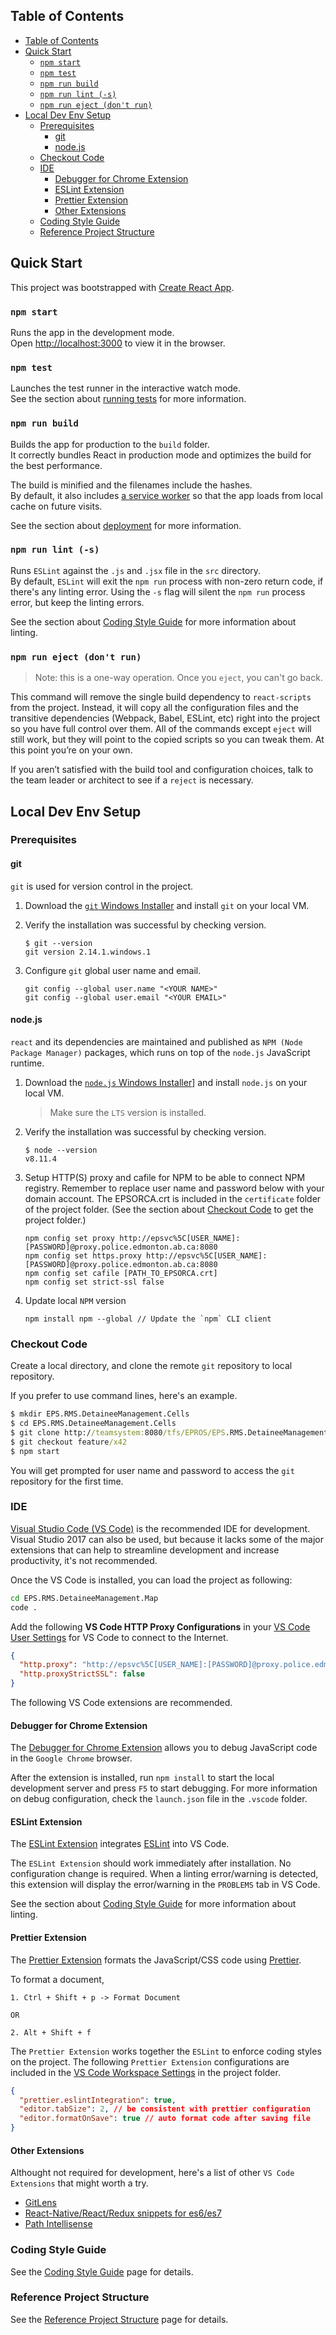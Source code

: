 ## Table of Contents

- [Table of Contents](#table-of-contents)
- [Quick Start](#quick-start)
  - [`npm start`](#npm-start)
  - [`npm test`](#npm-test)
  - [`npm run build`](#npm-run-build)
  - [`npm run lint (-s)`](#npm-run-lint--s)
  - [`npm run eject (don't run)`](#npm-run-eject-dont-run)
- [Local Dev Env Setup](#local-dev-env-setup)
  - [Prerequisites](#prerequisites)
    - [git](#git)
    - [node.js](#nodejs)
  - [Checkout Code](#checkout-code)
  - [IDE](#ide)
    - [Debugger for Chrome Extension](#debugger-for-chrome-extension)
    - [ESLint Extension](#eslint-extension)
    - [Prettier Extension](#prettier-extension)
    - [Other Extensions](#other-extensions)
  - [Coding Style Guide](#coding-style-guide)
  - [Reference Project Structure](#reference-project-structure)

## Quick Start

This project was bootstrapped with [Create React App](https://github.com/facebookincubator/create-react-app).

### `npm start`

Runs the app in the development mode.<br>
Open [http://localhost:3000](http://localhost:3000) to view it in the browser.

### `npm test`

Launches the test runner in the interactive watch mode.<br>
See the section about [running tests](#running-tests) for more information.

### `npm run build`

Builds the app for production to the `build` folder.<br>
It correctly bundles React in production mode and optimizes the build for the best performance.

The build is minified and the filenames include the hashes.<br>
By default, it also includes [a service worker](https://github.com/facebook/create-react-app/blob/master/packages/react-scripts/template/README.md#making-a-progressive-web-app) so that the app loads from local cache on future visits.

See the section about [deployment](#deployment) for more information.

### `npm run lint (-s)`

Runs `ESLint` against the `.js` and `.jsx` file in the `src` directory.<br>
By default, `ESLint` will exit the `npm run` process with non-zero return code, if there's any linting error. Using the `-s` flag will silent the `npm run` process error, but keep the linting errors.

See the section about [Coding Style Guide](#coding-style-guide) for more information about linting.

### `npm run eject (don't run)`

> Note: this is a one-way operation. Once you `eject`, you can't go back.

This command will remove the single build dependency to `react-scripts` from the project. Instead, it will copy all the configuration files and the transitive dependencies (Webpack, Babel, ESLint, etc) right into the project so you have full control over them. All of the commands except `eject` will still work, but they will point to the copied scripts so you can tweak them. At this point you’re on your own.

If you aren’t satisfied with the build tool and configuration choices, talk to the team leader or architect to see if a `reject` is necessary.

## Local Dev Env Setup

### Prerequisites

#### git

`git` is used for version control in the project.

1. Download the [`git` Windows Installer](https://git-scm.com/download/win) and install `git` on your local VM.

2. Verify the installation was successful by checking version.
   ```
   $ git --version
   git version 2.14.1.windows.1
   ```
3. Configure `git` global user name and email.
   ```
   git config --global user.name "<YOUR NAME>"
   git config --global user.email "<YOUR EMAIL>"
   ```

#### node.js

`react` and its dependencies are maintained and published as `NPM (Node Package Manager)` packages, which runs on top of the `node.js` JavaScript runtime.

1. Download the [`node.js` Windows Installer](https://nodejs.org/en/download/)] and install `node.js` on your local VM.
   > Make sure the `LTS` version is installed.
2. Verify the installation was successful by checking version.
   ```
   $ node --version
   v8.11.4
   ```
3. Setup HTTP(S) proxy and cafile for NPM to be able to connect NPM registry. Remember to replace user name and password below with your domain account. The EPSORCA.crt is included in the `certificate` folder of the project folder. (See the section about [Checkout Code](#checkout-code) to get the project folder.)
   ```
   npm config set proxy http://epsvc%5C[USER_NAME]:[PASSWORD]@proxy.police.edmonton.ab.ca:8080
   npm config set https.proxy http://epsvc%5C[USER_NAME]:[PASSWORD]@proxy.police.edmonton.ab.ca:8080
   npm config set cafile [PATH_TO_EPSORCA.crt]
   npm config set strict-ssl false
   ```
4. Update local `NPM` version
   ```
   npm install npm --global // Update the `npm` CLI client
   ```

### Checkout Code

Create a local directory, and clone the remote `git` repository to local repository.

If you prefer to use command lines, here's an example.

```cmd
$ mkdir EPS.RMS.DetaineeManagement.Cells
$ cd EPS.RMS.DetaineeManagement.Cells
$ git clone http://teamsystem:8080/tfs/EPROS/EPS.RMS.DetaineeManagement.Cells/_git/git-repo .
$ git checkout feature/x42
$ npm start
```

You will get prompted for user name and password to access the `git` repository for the first time.

### IDE

[Visual Studio Code (VS Code)](#https://code.visualstudio.com/) is the recommended IDE for development. Visual Studio 2017 can also be used, but because it lacks some of the major extensions that can help to streamline development and increase productivity, it's not recommended.

Once the VS Code is installed, you can load the project as following:

```cmd
cd EPS.RMS.DetaineeManagement.Map
code .
```

Add the following **VS Code HTTP Proxy Configurations** in your [VS Code User Settings](https://code.visualstudio.com/docs/getstarted/settings) for VS Code to connect to the Internet.

```json
{
  "http.proxy": "http://epsvc%5C[USER_NAME]:[PASSWORD]@proxy.police.edmonton.ab.ca:8080",
  "http.proxyStrictSSL": false
}
```

The following VS Code extensions are recommended.

#### Debugger for Chrome Extension

The [Debugger for Chrome Extension](https://marketplace.visualstudio.com/items?itemName=msjsdiag.debugger-for-chrome) allows you to debug JavaScript code in the `Google Chrome` browser.

After the extension is installed, run `npm install` to start the local development server and press `F5` to start debugging. For more information on debug configuration, check the `launch.json` file in the `.vscode` folder.

#### ESLint Extension

The [ESLint Extension](https://marketplace.visualstudio.com/items?itemName=dbaeumer.vscode-eslint) integrates [ESLint](http://eslint.org/) into VS Code.

The `ESLint Extension` should work immediately after installation. No configuration change is required. When a linting error/warning is detected, this extension will display the error/warning in the `PROBLEMS` tab in VS Code.

See the section about [Coding Style Guide](#coding-style-guide) for more information about linting.

#### Prettier Extension

The [Prettier Extension](https://marketplace.visualstudio.com/items?itemName=esbenp.prettier-vscode) formats the JavaScript/CSS code using [Prettier](https://github.com/prettier/prettier).

To format a document,

```
1. Ctrl + Shift + p -> Format Document

OR

2. Alt + Shift + f
```

The `Prettier Extension` works together the `ESLint` to enforce coding styles on the project. The following `Prettier Extension` configurations are included in the [VS Code Workspace Settings](https://code.visualstudio.com/docs/getstarted/settings) in the project folder.

```json
{
  "prettier.eslintIntegration": true,
  "editor.tabSize": 2, // be consistent with prettier configuration
  "editor.formatOnSave": true // auto format code after saving file
}
```

#### Other Extensions

Althought not required for development, here's a list of other `VS Code Extensions` that might worth a try.

- [GitLens](https://marketplace.visualstudio.com/items?itemName=eamodio.gitlens)
- [React-Native/React/Redux snippets for es6/es7](https://marketplace.visualstudio.com/items?itemName=EQuimper.react-native-react-redux)
- [Path Intellisense](https://marketplace.visualstudio.com/items?itemName=christian-kohler.path-intellisense)

### Coding Style Guide

See the [Coding Style Guide](http://teamsystem:8080/tfs/EPROS/EPS.RMS.DetaineeManagement.Map/_wiki/wikis/EPS.RMS.DetaineeManagement.Map.wiki?wikiVersion=GBwikiMaster&pagePath=%2FReact%20Application%20Coding%20Style%20Guide) page for details.

### Reference Project Structure

See the [Reference Project Structure](http://teamsystem:8080/tfs/EPROS/EPS.RMS.DetaineeManagement.Map/_wiki/wikis/EPS.RMS.DetaineeManagement.Map.wiki?wikiVersion=GBwikiMaster&pagePath=%2FReact%252DRedux%20Application%20Reference%20Project%20Structure) page for details.
